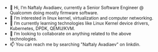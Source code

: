 - 👋 Hi, I’m Naftaly Avadiaev, currently a Senior Software Engineer @ Qualcomm doing mostly firmware software.
- 👀 I’m interested in linux kernel, virtualization and computer networking.
- 🌱 I’m currently learning technologies like Linux Kernel device drivers, Kubernetes, DPDK, QEMU/KVM. 
- 💞️ I’m looking to collaborate on anything related to the above technologies.
- 📫 You can reach me by searching "Naftaly Avadiaev" on linkdin.

